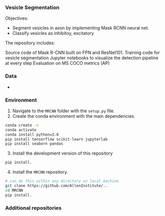 
### Vesicle Segmentation

Objectives:
 - Segment vesicles in axon by implementing Mask RCNN neural net. 
 - Classify vesicles as inhibitoy, excitatory

The repository includes:

Source code of Mask R-CNN built on FPN and ResNet101.
Training code for vesicle segmentation
Jupyter notebooks to visualize the detection pipeline at every step
Evaluation on MS COCO metrics (AP)


### Data
 - 

### Environment

1. Navigate to the `MRCNN` folder with the `setup.py` file.
2. Create the conda environment with the main dependencies.
```bash
conda create -n 
conda activate 
conda install python=3.8
pip install tensorflow scikit-learn jupyterlab
pip install seaborn pandas 

```
3. Install the development version of this repository
```bash
pip install.
```

4. Install the `MRCNN` repository.  
```bash
# can do this within any directory on local machine
git clone https://github.com/AllenInstitute/..
cd MRCNN
pip install.
```


### Additional repositories
